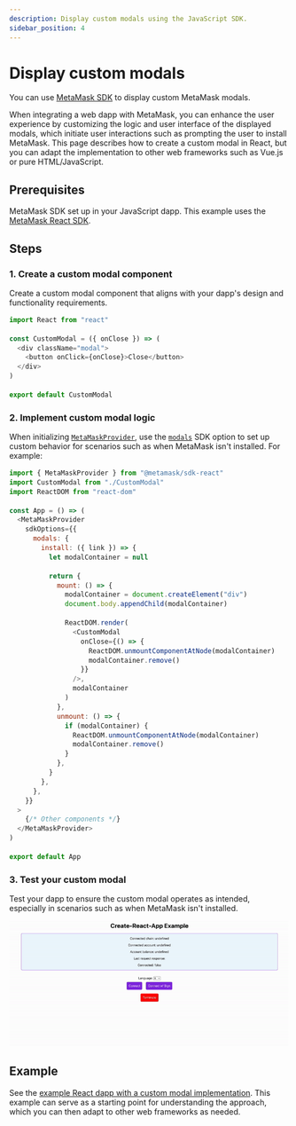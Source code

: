 ```yaml
---
description: Display custom modals using the JavaScript SDK.
sidebar_position: 4
---
```


# Display custom modals

You can use [MetaMask SDK](../../../concepts/sdk/index.md) to display custom MetaMask modals.

When integrating a web dapp with MetaMask, you can enhance the user experience by customizing the
logic and user interface of the displayed modals, which initiate user interactions such as prompting
the user to install MetaMask.
This page describes how to create a custom modal in React, but you can adapt the implementation to
other web frameworks such as Vue.js or pure HTML/JavaScript.

## Prerequisites

MetaMask SDK set up in your JavaScript dapp.
This example uses the [MetaMask React SDK](react/index.md).

## Steps

### 1. Create a custom modal component

Create a custom modal component that aligns with your dapp's design and functionality requirements.

```javascript title="App.js"
import React from "react"

const CustomModal = ({ onClose }) => (
  <div className="modal">
    <button onClick={onClose}>Close</button>
  </div>
)

export default CustomModal
```

### 2. Implement custom modal logic

When initializing [`MetaMaskProvider`](react/index.md#3-wrap-your-project-with-metamaskprovider),
use the [`modals`](../../../reference/sdk-js-options.md#modals) SDK option to set up custom behavior
for scenarios such as when MetaMask isn't installed.
For example:

```javascript title="index.js"
import { MetaMaskProvider } from "@metamask/sdk-react"
import CustomModal from "./CustomModal"
import ReactDOM from "react-dom"

const App = () => (
  <MetaMaskProvider
    sdkOptions={{
      modals: {
        install: ({ link }) => {
          let modalContainer = null

          return {
            mount: () => {
              modalContainer = document.createElement("div")
              document.body.appendChild(modalContainer)

              ReactDOM.render(
                <CustomModal
                  onClose={() => {
                    ReactDOM.unmountComponentAtNode(modalContainer)
                    modalContainer.remove()
                  }}
                />,
                modalContainer
              )
            },
            unmount: () => {
              if (modalContainer) {
                ReactDOM.unmountComponentAtNode(modalContainer)
                modalContainer.remove()
              }
            },
          }
        },
      },
    }}
  >
    {/* Other components */}
  </MetaMaskProvider>
)

export default App
```

### 3. Test your custom modal

Test your dapp to ensure the custom modal operates as intended, especially in scenarios such as when
MetaMask isn't installed.

<p align="center">

![Custom modal gif](../../assets/custom-modal.gif)

</p>

## Example

See the [example React dapp with a custom modal
implementation](https://github.com/MetaMask/metamask-sdk/tree/main/packages/examples/react-with-custom-modal).
This example can serve as a starting point for understanding the approach, which you can then adapt
to other web frameworks as needed.
